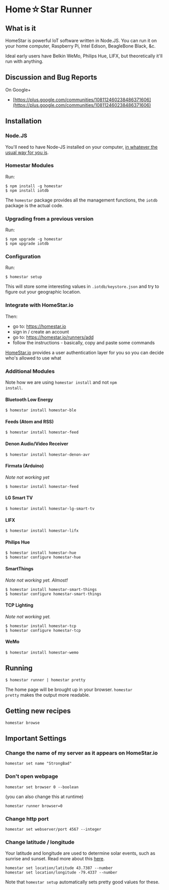 # Home☆Star Runner

## What is it

HomeStar is powerful IoT software written in Node.JS.
You can run it on your home computer, Raspberry Pi,
Intel Edison, BeagleBone Black, &c.

Ideal early users have Belkin WeMo, Philips Hue,
LIFX, but theoretically it'll run with anything.


## Discussion and Bug Reports

On Google+

* [https://plus.google.com/communities/108112460238486371606](https://plus.google.com/communities/108112460238486371606)

## Installation

### Node.JS

You'll need to have Node-JS installed on your computer,
[in whatever the usual way for you is](http://nodejs.org/download/).

### Homestar Modules

Run:

    $ npm install -g homestar
    $ npm install iotdb
    

The <code>homestar</code> package provides all the management functions, the 
<code>iotdb</code> package is the actual code.

### Upgrading from a previous version

Run:

    $ npm upgrade -g homestar
    $ npm upgrade iotdb

### Configuration

Run:

    $ homestar setup

This will store some interesting values in <code>.iotdb/keystore.json</code> and try to figure out your geographic location.

### Integrate with HomeStar.io

Then:

* go to: https://homestar.io
* sign in / create an account
* go to: https://homestar.io/runners/add
* follow the instructions - basically, copy and paste some commands

[HomeStar.io](https://homestar.io) provides a user authentication layer for you so you can decide who's allowed to use what

### Additional Modules

Note how we are using <code>homestar install</code> and not
<code>npm install</code>.

#### Bluetooth Low Energy

	$ homestar install homestar-ble

#### Feeds (Atom and RSS)

	$ homestar install homestar-feed

#### Denon Audio/Video Receiver

	$ homestar install homestar-denon-avr

#### Firmata (Arduino)  

_Note not working yet_

	$ homestar install homestar-feed

#### LG Smart TV 

	$ homestar install homestar-lg-smart-tv

#### LIFX 

	$ homestar install homestar-lifx

#### Philips Hue 

	$ homestar install homestar-hue
	$ homestar configure homestar-hue

#### SmartThings

_Note not working yet. Almost!_

	$ homestar install homestar-smart-things
	$ homestar configure homestar-smart-things

#### TCP Lighting

_Note not working yet._

	$ homestar install homestar-tcp
	$ homestar configure homestar-tcp

#### WeMo 

	$ homestar install homestar-wemo


## Running

    $ homestar runner | homestar pretty

The home page will be brought up in your browser. 
<code>homestar pretty</code> makes the output more readable.

## Getting new recipes

    homestar browse

## Important Settings

### Change the name of my server as it appears on HomeStar.io

    homestar set name "StrongBad"

### Don't open webpage 

    homestar set browser 0 --boolean

(you can also change this at runtime)

    homestar runner browser=0

### Change http port

    homestar set webserver/port 4567 --integer

### Change latitude / longitude

Your latitude and longitude are used to determine solar events,
such as sunrise and sunset. Read more about this [here](https://github.com/dpjanes/iotdb-timers).

    homestar set location/latitude 43.7387 --number
    homestar set location/longitude -79.4337 --number

Note that <code>homestar setup</code> automatically sets pretty good values for these.
